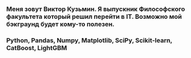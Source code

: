 ### Меня зовут Виктор Кузьмин. Я выпускник Философского факультета который решил перейти в IT. Возможно мой бэкграунд будет кому-то полезен. 

### Python, Pandas, Numpy, Matplotlib, SciPy, Scikit-learn, CatBoost, LightGBM
